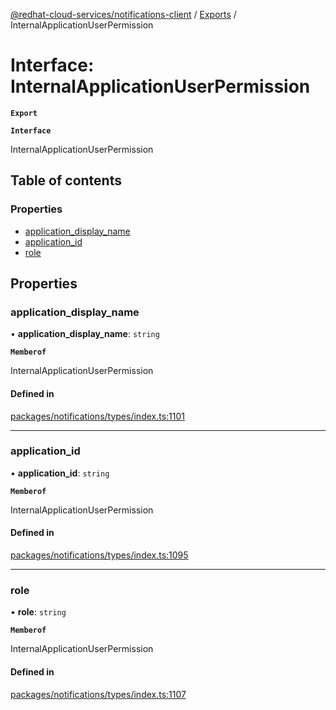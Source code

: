 [@redhat-cloud-services/notifications-client](../README.md) / [Exports](../modules.md) / InternalApplicationUserPermission

# Interface: InternalApplicationUserPermission

**`Export`**

**`Interface`**

InternalApplicationUserPermission

## Table of contents

### Properties

- [application\_display\_name](InternalApplicationUserPermission.md#application_display_name)
- [application\_id](InternalApplicationUserPermission.md#application_id)
- [role](InternalApplicationUserPermission.md#role)

## Properties

### application\_display\_name

• **application\_display\_name**: `string`

**`Memberof`**

InternalApplicationUserPermission

#### Defined in

[packages/notifications/types/index.ts:1101](https://github.com/RedHatInsights/javascript-clients/blob/master/packages/notifications/types/index.ts#L1101)

___

### application\_id

• **application\_id**: `string`

**`Memberof`**

InternalApplicationUserPermission

#### Defined in

[packages/notifications/types/index.ts:1095](https://github.com/RedHatInsights/javascript-clients/blob/master/packages/notifications/types/index.ts#L1095)

___

### role

• **role**: `string`

**`Memberof`**

InternalApplicationUserPermission

#### Defined in

[packages/notifications/types/index.ts:1107](https://github.com/RedHatInsights/javascript-clients/blob/master/packages/notifications/types/index.ts#L1107)
